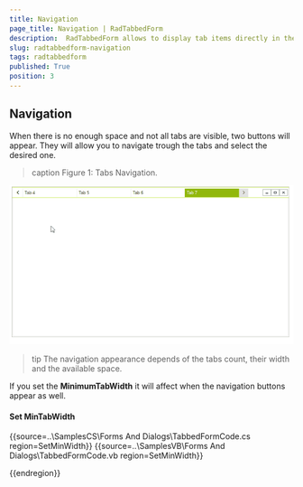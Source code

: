 ```yaml
---
title: Navigation
page_title: Navigation | RadTabbedForm
description:  RadTabbedForm allows to display tab items directly in the title bar  
slug: radtabbedform-navigation 
tags: radtabbedform
published: True
position: 3
---
```


## Navigation

When there is no enough space and not all tabs are visible, two buttons will appear. They will allow you to navigate trough the tabs and select the desired one. 

>caption Figure 1: Tabs Navigation.

![radtabbedform-navigation001](images/radtabbedform-navigation001.gif)

>tip The navigation appearance depends of the tabs count, their width and the available space.

If you set the __MinimumTabWidth__ it will affect when the navigation buttons appear as well.

#### Set MinTabWidth

{{source=..\SamplesCS\Forms And Dialogs\TabbedFormCode.cs region=SetMinWidth}} 
{{source=..\SamplesVB\Forms And Dialogs\TabbedFormCode.vb region=SetMinWidth}} 


{{endregion}} 

